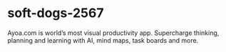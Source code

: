 # soft-dogs-2567
Ayoa.com is world’s most visual productivity app. Supercharge thinking, planning and learning with AI, mind maps, task boards and more.
